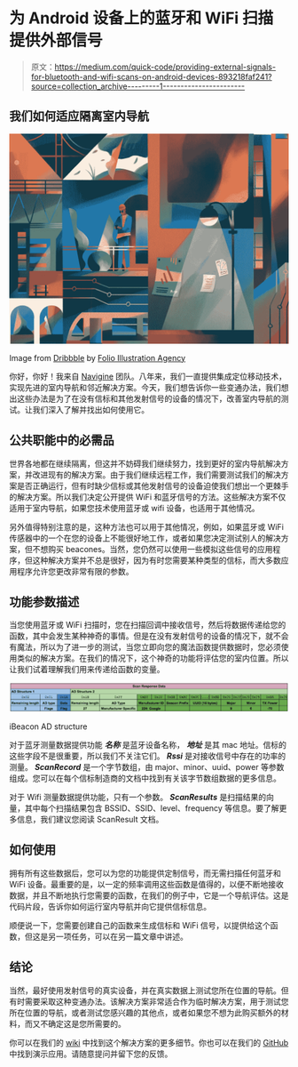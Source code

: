# 为 Android 设备上的蓝牙和 WiFi 扫描提供外部信号

> 原文：<https://medium.com/quick-code/providing-external-signals-for-bluetooth-and-wifi-scans-on-android-devices-893218faf241?source=collection_archive---------1----------------------->

## 我们如何适应隔离室内导航

![](img/978addd1ae5d6b1493cac69b1d07e094.png)

Image from [Dribbble](https://dribbble.com/shots/5980552-Wifi-City) by [Folio Illustration Agency](https://dribbble.com/Folio)

你好，你好！我来自 [Navigine](https://navigine.com/) 团队。八年来，我们一直提供集成定位移动技术，实现先进的室内导航和邻近解决方案。今天，我们想告诉你一些变通办法，我们想出这些办法是为了在没有信标和其他发射信号的设备的情况下，改善室内导航的测试。让我们深入了解并找出如何使用它。

## 公共职能中的必需品

世界各地都在继续隔离，但这并不妨碍我们继续努力，找到更好的室内导航解决方案，并改进现有的解决方案。由于我们继续远程工作，我们需要测试我们的解决方案是否正确运行，但有时缺少信标或其他发射信号的设备迫使我们想出一个更棘手的解决方案。所以我们决定公开提供 WiFi 和蓝牙信号的方法。这些解决方案不仅适用于室内导航，如果您技术使用蓝牙或 wifi 设备，也适用于其他情况。

另外值得特别注意的是，这种方法也可以用于其他情况，例如，如果蓝牙或 WiFi 传感器中的一个在您的设备上不能很好地工作，或者如果您决定测试别人的解决方案，但不想购买 beacones。当然，您仍然可以使用一些模拟这些信号的应用程序，但这种解决方案并不总是很好，因为有时您需要某种类型的信标，而大多数应用程序允许您更改非常有限的参数。

## 功能参数描述

当您使用蓝牙或 WiFi 扫描时，您在扫描回调中接收信号，然后将数据传递给您的函数，其中会发生某种神奇的事情。但是在没有发射信号的设备的情况下，就不会有魔法，所以为了进一步的测试，当您立即向您的魔法函数提供数据时，您必须使用类似的解决方案。在我们的情况下，这个神奇的功能将评估您的室内位置。所以让我们试着理解我们用来传递给函数的变量。

![](img/fefec2e813f72d2558231ba7c383f768.png)

iBeacon AD structure

对于蓝牙测量数据提供功能 ***名称*** 是蓝牙设备名称， ***地址*** 是其 mac 地址。信标的这些字段不是很重要，所以我们不关注它们。 ***Rssi*** 是对接收信号中存在的功率的测量。 ***ScanRecord*** 是一个字节数组，由 major、minor、uuid、power 等参数组成。您可以在每个信标制造商的文档中找到有关该字节数组数据的更多信息。

对于 Wifi 测量数据提供功能，只有一个参数。 ***ScanResults*** 是扫描结果的向量，其中每个扫描结果包含 BSSID、SSID、level、frequency 等信息。要了解更多信息，我们建议您阅读 ScanResult 文档。

## 如何使用

拥有所有这些数据后，您可以为您的功能提供定制信号，而无需扫描任何蓝牙和 WiFi 设备。最重要的是，以一定的频率调用这些函数是值得的，以便不断地接收数据，并且不断地执行您需要的函数，在我们的例子中，它是一个导航评估。这是代码片段，告诉你如何运行室内导航并向它提供信标信息。

顺便说一下，您需要创建自己的函数来生成信标和 WiFi 信号，以提供给这个函数，但这是另一项任务，可以在另一篇文章中讲述。

## 结论

当然，最好使用发射信号的真实设备，并在真实数据上测试您所在位置的导航。但有时需要采取这种变通办法。该解决方案非常适合作为临时解决方案，用于测试您所在位置的导航，或者测试您感兴趣的其他点，或者如果您不想为此购买额外的材料，而又不确定这是您所需要的。

你可以在我们的 [wiki](https://github.com/Navigine/Android-SDK/wiki/Custom-Bluetooth-and-WiFi-signals-providing) 中找到这个解决方案的更多细节。你也可以在我们的 [GitHub](https://github.com/Navigine/Android-SDK) 中找到演示应用。请随意提问并留下您的反馈。